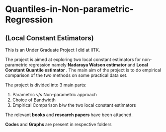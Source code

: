 # Quantiles-in-Non-parametric-Regression
## (Local Constant Estimators)

This is an Under Graduate Project I did at IITK.

The project is aimed at exploring two local constant estimators for non-parametric regression namely <b> Nadaraya Watson estimator </b> and <b> Local Constant Quantile estimator </b>. The main aim of the project is to do empirical comparison of the two methods on some practical data set.

The project is divided into 3 main parts:

1) Parametric v/s Non-parametric approach
2) Choice of Bandwidth
3) Empirical Comparison b/w the two local constant estimators

The relevant <b> books </b> and <b> research papers </b> have been attached.

<b> Codes </b> and <b> Graphs </b> are present in respective folders
